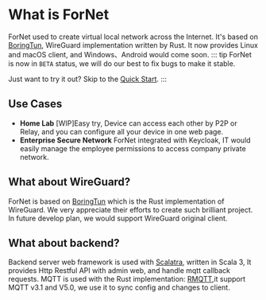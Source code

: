 # What is ForNet
ForNet used to create virtual local network across the Internet. It's based on [BoringTun](https://github.com/cloudflare/boringtun), WireGuard implementation written by Rust.
It now provides Linux and macOS client, and Windows、Android would come soon.
::: tip
ForNet is now in `BETA` status, we will do our best to fix bugs to make it stable.

Just want to try it out? Skip to the [Quick Start](./quick-start).
:::


## Use Cases
- **Home Lab**
[WIP]Easy try, Device can access each other by P2P or Relay, and you can configure all your device in one web page.
- **Enterprise Secure Network**
ForNet integrated with Keycloak, IT would easily manage the employee permissions to access company private network.


## What about WireGuard?
ForNet is based on [BoringTun](https://github.com/cloudflare/boringtun) which is the Rust implementation of WireGuard. We very appreciate their efforts to create such brilliant project.
In future develop plan, we would support WireGuard original client.
## What about backend?
Backend server web framework is used with [Scalatra](https://scalatra.org/), written in Scala 3, It provides Http Restful API with admin web, and handle mqtt callback requests.
MQTT is used with the Rust implementation: [RMQTT](https://github.com/rmqtt/rmqtt),it support MQTT v3.1 and V5.0, we use it to sync config and changes to client.